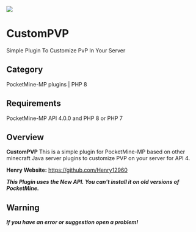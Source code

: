 <a href="https://poggit.pmmp.io/p/CustomPVP"><img src="https://poggit.pmmp.io/shield.state/CustomPVP"></a>
# CustomPVP

Simple Plugin To Customize PvP In Your Server

## Category

PocketMine-MP plugins | PHP 8

## Requirements

PocketMine-MP API 4.0.0 and PHP 8 or PHP 7

## Overview

**CustomPVP** This is a simple plugin for PocketMine-MP based on other minecraft Java server plugins to customize PVP on your server for API 4.

**Henry Website:** https://github.com/Henry12960

***This Plugin uses the New API. You can't install it on old versions of PocketMine.***

## Warning

***If you have an error or suggestion open a problem!***
